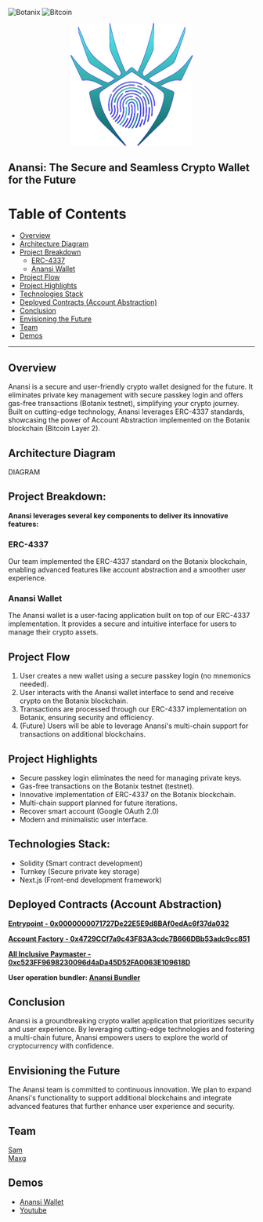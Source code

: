 ![Botanix](https://img.shields.io/badge/Botanix-black)
![Bitcoin](https://img.shields.io/badge/Bitcoin-orange)

<p align="center"><img src="https://github.com/AnansiCo/.github/blob/main/profile/logo.png?raw=true" width="250" height="250"></p>


## Anansi: The Secure and Seamless Crypto Wallet for the Future

# Table of Contents
- [Overview](#Overview)
- [Architecture Diagram](#Architecture-Diagram)
- [Project Breakdown](#Project-Breakdown)
  - [ERC-4337](#ERC-4337)
  - [Anansi Wallet](#Anansi-Wallet)
- [Project Flow](#Project-Flow)
- [Project Highlights](#Project-Highlights)
- [Technologies Stack](#Technologies-Stack)
- [Deployed Contracts (Account Abstraction)](#Deployed-Contracts-Account-Abstraction)
- [Conclusion](#Conclusion)
- [Envisioning the Future](#Envisioning-the-Future)
- [Team](#Team)
- [Demos](#Demos)
***

## Overview

Anansi is a secure and user-friendly crypto wallet designed for the future. It eliminates private key management with secure passkey login and offers gas-free transactions (Botanix testnet), simplifying your crypto journey. Built on cutting-edge technology, Anansi leverages ERC-4337 standards, showcasing the power of Account Abstraction implemented on the Botanix blockchain (Bitcoin Layer 2).

## Architecture Diagram

DIAGRAM

## Project Breakdown:

**Anansi leverages several key components to deliver its innovative features:**

  ### ERC-4337

Our team implemented the ERC-4337 standard on the Botanix blockchain, enabling advanced features like account abstraction and a smoother user experience.

### Anansi Wallet

The Anansi wallet is a user-facing application built on top of our ERC-4337 implementation. It provides a secure and intuitive interface for users to manage their crypto assets.

## Project Flow

1. User creates a new wallet using a secure passkey login (no mnemonics needed).
2. User interacts with the Anansi wallet interface to send and receive crypto on the Botanix blockchain.
3. Transactions are processed through our ERC-4337 implementation on Botanix, ensuring security and efficiency.
4. (Future) Users will be able to leverage Anansi's multi-chain support for transactions on additional blockchains.

## Project Highlights

* Secure passkey login eliminates the need for managing private keys.
* Gas-free transactions on the Botanix testnet (testnet).
* Innovative implementation of ERC-4337 on the Botanix blockchain.
* Multi-chain support planned for future iterations.
* Recover smart account (Google OAuth 2.0)
* Modern and minimalistic user interface.

## Technologies Stack:

* Solidity (Smart contract development)
* Turnkey (Secure private key storage)
* Next.js (Front-end development framework)

## Deployed Contracts (Account Abstraction)

**[Entrypoint - 0x0000000071727De22E5E9d8BAf0edAc6f37da032](https://blockscout.botanixlabs.dev/address/0x0000000071727De22E5E9d8BAf0edAc6f37da032)**   

**[Account Factory - 0x4729CCf7a9c43F83A3cdc7B666DBb53adc9cc851](https://blockscout.botanixlabs.dev/address/0x4729CCf7a9c43F83A3cdc7B666DBb53adc9cc851)**   

**[All Inclusive Paymaster - 0xc523FF9698230096d4aDa45D52FA0063E109618D](https://blockscout.botanixlabs.dev/address/0xc523FF9698230096d4aDa45D52FA0063E109618D)**   

**User operation bundler: [Anansi Bundler](https://bundler.aanansi.xyz/)**   

## Conclusion

Anansi is a groundbreaking crypto wallet application that prioritizes security and user experience. By leveraging cutting-edge technologies and fostering a multi-chain future, Anansi empowers users to explore the world of cryptocurrency with confidence.


## Envisioning the Future

The Anansi team is committed to continuous innovation. We plan to expand Anansi's functionality to support additional blockchains and integrate advanced features that further enhance user experience and security.


## Team
[Sam](https://github.com/meisamtaher)   
[Maxg](https://github.com/0xmaxyz)   

## Demos
- [Anansi Wallet](https://aanansi.xyz/)   
- [Youtube](https://youtu.be/xxxxxxxxxxx)   
